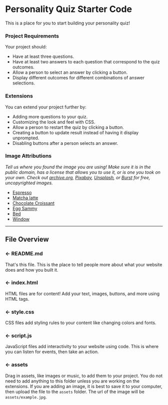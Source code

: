 # Personality Quiz Starter Code

This is a place for you to start building your personality quiz!

### Project Requirements
Your project should:
- Have at least three questions.
- Have at least two answers to each question that correspond to the quiz outcomes.
- Allow a person to select an answer by clicking a button.
- Display different outcomes for different combinations of answer selections.


### Extensions
You can extend your project further by:
- Adding more questions to your quiz.
- Customizing the look and feel with CSS.
- Allow a person to restart the quiz by clicking a button.
- Creating a button to update result instead of having it display unprompted.
- Disabling buttons after a person selects an answer.


### Image Attributions
*Tell us where you found the image you are using! Make sure it is in the public domain, has a license that allows you to use it, or is one you took on your own. Check out [archive.org](https://archive.org/), [Pixabay](https://pixabay.com/), [Unsplash](https://unsplash.com/), or [Burst](https://burst.shopify.com/) for free, uncopyrighted images.*
- [Espresso](https://pixabay.com/photos/coffee-espresso-short-cup-mug-731330/)
- [Matcha latte](https://pixabay.com/photos/matcha-green-tea-latt%C3%A9-heart-2683990/)
- [Chocolate Croissant](https://pixabay.com/photos/chocolate-croissant-bakery-hunger-4840779/)
- [Egg Sammy](https://pixabay.com/photos/bacon-egg-and-cheese-2834906/)
- [Bed](https://pixabay.com/photos/bed-pillows-headboard-bedroom-2167288/)
- [Window](https://pixabay.com/photos/window-window-seat-cushions-2227301/)

---

## File Overview

### ← README.md

That's this file. This is the place to tell people more about what your website does and how you built it. 

### ← index.html

HTML files are for content! Add your text, images, buttons, and more using HTML tags.

### ← style.css

CSS files add styling rules to your content like changing colors and fonts. 

### ← script.js

JavaScript files add interactivity to your website using code. This is where you can listen for events, then take an action.

### ← assets

Drag in assets, like images or music, to add them to your project. You do not need to add anything to this folder unless you are working on the extensions. If you are adding an image, it is best to save it to your computer, then upload the file to the `assets` folder. The url of the image will be `assets/example.jpg`.
